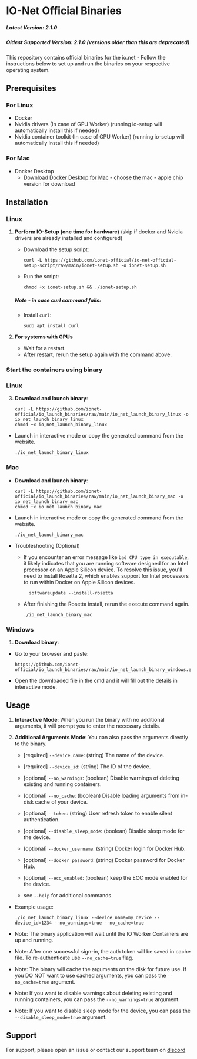 # IO-Net Official Binaries

##### Latest Version: 2.1.0
##### Oldest Supported Version: 2.1.0 (versions older than this are deprecated)

This repository contains official binaries for the io.net - Follow the instructions below to set up and run the binaries on your respective operating system.

## Prerequisites

### For Linux
- Docker
- Nvidia drivers (In case of GPU Worker) (running io-setup will automatically install this if needed)
- Nvidia container toolkit (In case of GPU Worker) (running io-setup will automatically install this if needed)

### For Mac
- Docker Desktop
    - [Download Docker Desktop for Mac](https://www.docker.com/products/docker-desktop/) - choose the mac - apple chip version for download

## Installation

### Linux

1. **Perform IO-Setup (one time for hardware)** (skip if docker and Nvidia drivers are already installed and configured)
    - Download the setup script:
      ```
      curl -L https://github.com/ionet-official/io-net-official-setup-script/raw/main/ionet-setup.sh -o ionet-setup.sh
      ```
    - Run the script:
      ```
      chmod +x ionet-setup.sh && ./ionet-setup.sh
      ```
   ##### Note - in case curl command fails:
    - Install `curl`:
         ```
         sudo apt install curl
         ```

2. **For systems with GPUs**
    - Wait for a restart.
    - After restart, rerun the setup again with the command above.

### Start the containers using binary

### Linux

3. **Download and launch binary**:
    ```
    curl -L https://github.com/ionet-official/io_launch_binaries/raw/main/io_net_launch_binary_linux -o io_net_launch_binary_linux
    chmod +x io_net_launch_binary_linux
    ```

- Launch in interactive mode or copy the generated command from the website.
    ```
    ./io_net_launch_binary_linux
    ```


### Mac

- **Download and launch binary**:
    ```
    curl -L https://github.com/ionet-official/io_launch_binaries/raw/main/io_net_launch_binary_mac -o io_net_launch_binary_mac
    chmod +x io_net_launch_binary_mac
    ```

- Launch in interactive mode or copy the generated command from the website.
    ```
    ./io_net_launch_binary_mac
    ```

- Troubleshooting (Optional)

    - If you encounter an error message like `bad CPU type in executable`, it likely indicates that you are running software designed for an Intel processor on an Apple Silicon device. To resolve this issue, you'll need to install Rosetta 2, which enables support for Intel processors to run within Docker on Apple Silicon devices.

      ```
        softwareupdate --install-rosetta
      ```

    - After finishing the Rosetta install, rerun the execute command again.

      ```
      ./io_net_launch_binary_mac
      ```

### Windows

1. **Download binary**:
- Go to your browser and paste:
  ```
  https://github.com/ionet-official/io_launch_binaries/raw/main/io_net_launch_binary_windows.exe
  ```
- Open the downloaded file in the cmd and it will fill out the details in interactive mode.

## Usage
1. **Interactive Mode**: When you run the binary with no additional arguments, it will prompt you to enter the necessary details.


2. **Additional Arguments Mode**: You can also pass the arguments directly to the binary.
    - [required] `--device_name`: (string) The name of the device.
    - [required] `--device_id`: (string) The ID of the device.
    - [optional] `--no_warnings`: (boolean) Disable warnings of deleting existing and running containers.
    - [optional] `--no_cache`: (boolean) Disable loading arguments from in-disk cache of your device.
    - [optional] `--token`: (string) User refresh token to enable silent authentication.
    - [optional] `--disable_sleep_mode`: (boolean) Disable sleep mode for the device.
    - [optional] `--docker_username`: (string) Docker login for Docker Hub.
    - [optional] `--docker_password`: (string) Docker password for Docker Hub.
    - [optional] `--ecc_enabled`: (boolean) keep the ECC mode enabled for the device.
      
    - see `--help` for additional commands.
- Example usage:
    ```
    ./io_net_launch_binary_linux --device_name=my_device --device_id=1234 --no_warnings=true --no_cache=true
    ```

- Note: The binary application will wait until the IO Worker Containers are up and running.
- Note: After one successful sign-in, the auth token will be saved in cache file. To re-authenticate use `--no_cache=true` flag.
- Note: The binary will cache the arguments on the disk for future use. If you DO NOT want to use cached arguments, you can pass the `--no_cache=true` argument.
- Note: If you want to disable warnings about deleting existing and running containers, you can pass the `--no_warnings=true` argument.
- Note: If you want to disable sleep mode for the device, you can pass the `--disable_sleep_mode=true` argument.

## Support

For support, please open an issue or contact our support team on [discord](https://discord.gg/kqFzFK7fg2)
